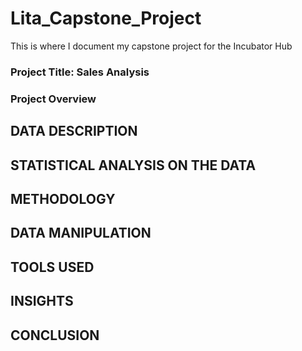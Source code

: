 # Lita_Capstone_Project
This is where I document my capstone project for the Incubator Hub
### Project Title: Sales Analysis
### Project Overview

## DATA DESCRIPTION
## STATISTICAL ANALYSIS ON THE DATA
## METHODOLOGY
## DATA MANIPULATION 
## TOOLS USED
## INSIGHTS
## CONCLUSION
